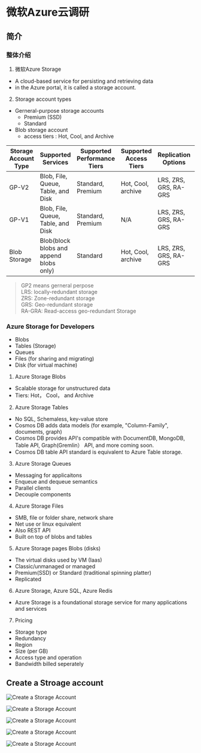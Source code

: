 # 微软Azure云调研

## 简介
### 整体介绍

1. 微软Azure Storage
- A cloud-based service for persisting and retrieving data
- in the Azure portal, it is called a storage account.

2. Storage account types
- Gerneral-purpose storage accounts
  - Premium (SSD)
  - Standard
- Blob storage account
  - access tiers : Hot, Cool, and Archive

| Storage Account Type | Supported Services | Supported Performance Tiers | Supported Access Tiers | Replication Options | Deployment Model | Encryption |
| --- | --- | --- | --- | --- | --- | --- |
| GP-V2 | Blob, File, Queue, Table, and Disk | Standard, Premium | Hot, Cool, archive | LRS, ZRS, GRS, RA-GRS | Resource Manager | Encrypted |
| GP-V1 | Blob, File, Queue, Table, and Disk | Standard, Premium | N/A | LRS, ZRS, GRS, RA-GRS | Resource Manager， Classisc | Encrypted |
| Blob Storage | Blob(block blobs and append blobs only) | Standard | Hot, Cool, archive | LRS, ZRS, GRS, RA-GRS | Resource Manager | Encrypted |

>GP2 means gerneral perpose<br>
LRS: locally-redundant storage<br>
ZRS: Zone-redundant storage<br>
GRS: Geo-redundant storage<br>
RA-GRA: Read-access geo-redundant Storage


###  Azure Storage for Developers

- Blobs
- Tables (Storage)
- Queues
- Files (for sharing and migrating)
- Disk (for virtual machine)

1. Azure Storage Blobs
- Scalable storage for unstructured data
- Tiers: Hot， Cool， and  Archive

2. Azure Storage Tables
- No SQL, Schemaless, key-value store
- Cosmos DB adds data models (for example, "Column-Family", documents, graph)
- Cosmos DB provides API's compatible with DocumentDB, MongoDB, Table API, Graph(Gremlin） API, and more coming soon.
- Cosmos DB table API standard is equivalent to Azure Table storage.

3. Azure Storage Queues
- Messaging for applicaitons
- Enqueue and dequeue semantics
- Parallel clients
- Decouple components

4. Azure Storage Files
- SMB, file or folder share, network share
- Net use or linux equivalent
- Also REST API
- Built on top of blobs and tables

5. Azure Storage pages Blobs (disks)
- The virtual disks used by VM (Iaas)
- Classic/unmanaged or managed
- Premium(SSD) or Standard (traditional spinning platter)
- Replicated

6. Azure Storage, Azure SQL, Azure Redis
- Azure Storage is a foundational storage service for many applications and services

7. Pricing
- Storage type
- Redundancy
- Region
- Size (per GB)
- Access type and operation
- Bandwidth billed seperately


## Create a Stroage account

![Create a Storage Account](../images/create-storage-account01.png)

![Create a Storage Account](../images/create-storage-account02.png)

![Create a Storage Account](../images/create-storage-account03.png)

![Create a Storage Account](../images/create-storage-account04.png)

![Create a Storage Account](../images/create-storage-account05.png)






